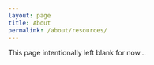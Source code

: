 ```yaml
---
layout: page
title: About
permalink: /about/resources/
---
```


This page intentionally left blank for now...